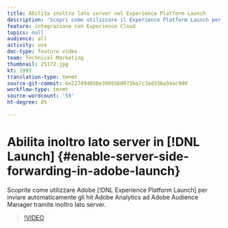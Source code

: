 ```yaml
---
title: Abilita inoltro lato server nel Experience Platform Launch
description: 'Scopri come utilizzare il Experience Platform Launch per far sì che gli hit Adobe Analytics  vengano inviati automaticamente ad Adobe Audience Manager tramite inoltro lato server. '
feature: integrazione con Experience Cloud
topics: null
audience: all
activity: use
doc-type: feature video
team: Technical Marketing
thumbnail: 25172.jpg
kt: 1993
translation-type: tm+mt
source-git-commit: 6e227494650e3905560973ba7c3ad336a34ac9d0
workflow-type: tm+mt
source-wordcount: '59'
ht-degree: 0%

---
```



# Abilita inoltro lato server in [!DNL Launch] {#enable-server-side-forwarding-in-adobe-launch}

Scoprite come utilizzare  Adobe [!DNL Experience Platform Launch] per inviare automaticamente gli hit Adobe Analytics  ad Adobe Audience Manager tramite inoltro lato server.

>[!VIDEO](https://video.tv.adobe.com/v/25172?quality=12)
